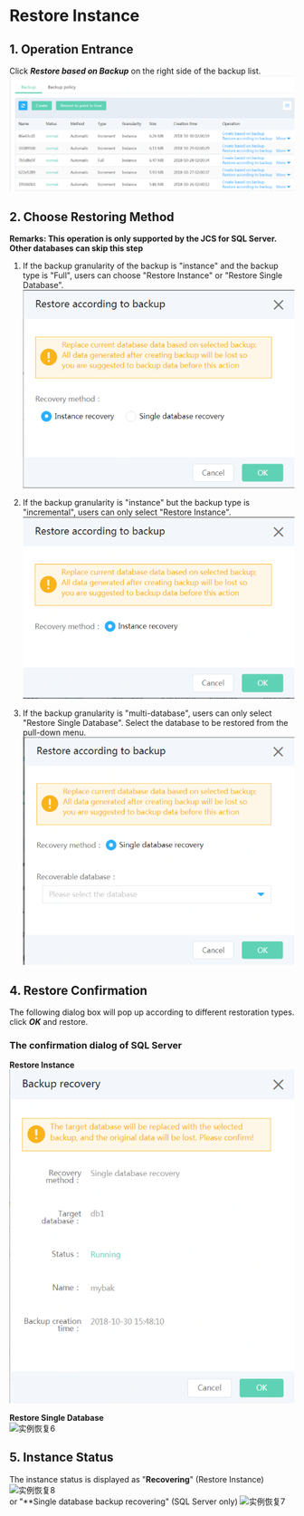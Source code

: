 # Restore Instance

## 1. Operation Entrance
Click ***Restore based on Backup*** on the right side of the backup list.
![Restore Instance 1](../../../../../../image/RDS/Restore-Instance-1.png)

## 2. Choose Restoring Method
**Remarks: This operation is only supported by the JCS for SQL Server. Other databases can skip this step**<br>
1) If the backup granularity of the backup is "instance" and the backup type is "Full", users can choose "Restore Instance" or "Restore Single Database".<br>
![Restore Instance 2](../../../../../../image/RDS/Restore-Instance-2.png)

2) If the backup granularity is "instance" but the backup type is "incremental", users can only select "Restore Instance".
![Restore Instance 3](../../../../../../image/RDS/Restore-Instance-3.png)

3) If the backup granularity is "multi-database", users can only select "Restore Single Database". Select the database to be restored from the pull-down menu.
![Restore Instance 4](../../../../../../image/RDS/Restore-Instance-4.png)

## 4. Restore Confirmation
The following dialog box will pop up according to different restoration types. click ***OK*** and restore.
### The confirmation dialog of SQL Server
**Restore Instance**<br>
![实例恢复5](../../../../../../image/RDS/Restore-Instance-5.png)

**Restore Single Database**<br>
![实例恢复6](../../../../../../image/RDS/Restore-Instance-6.png)

## 5. Instance Status
The instance status is displayed as "**Recovering**" (Restore Instance)
![实例恢复8](../../../../../../image/RDS/Restore-Instance-8.png)
<br> or "**Single database backup recovering" (SQL Server only)
![实例恢复7](../../../../../../image/RDS/Restore-Instance-7.png)
